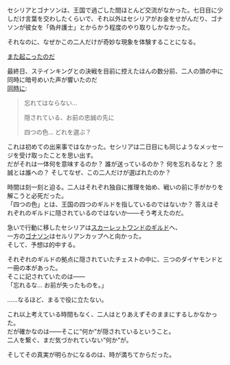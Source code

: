<!-- title: 不思議なメッセージ -->
<!-- relationship: Alliance -->

セシリアとゴナソンは、王国で過ごした間ほとんど交流がなかった。七日目に少しだけ言葉を交わしたくらいで、それ以外はセシリアがお金をせがんだり、ゴナソンが彼女を「偽弁護士」とからかう程度のやり取りしかなかった。

それなのに、なぜかこの二人だけが奇妙な現象を体験することになる。

[また起こったのだ](#embed:https://www.youtube.com/live/4co7VDSYTqU?feature=shared&t=7174)

最終日、ステインキングとの決戦を目前に控えたほんの数分前、二人の頭の中に同時に暗号めいた声が響いたのだ  
[同時に](https://www.youtube.com/live/WvRIdaH107U?feature=shared&t=10298):

> 忘れてはならない…
>
> 隠されている、お前の忠誠の先に
>
> 四つの色… どれを選ぶ？

これは初めての出来事ではなかった。セシリアは二日目にも同じようなメッセージを受け取ったことを思い出す。  
だがそれは一体何を意味するのか？ 誰が送っているのか？ 何を忘れるなと？ 忠誠とは誰への？ そしてなぜ、この二人だけが選ばれたのか？

時間は刻一刻と迫る。二人はそれぞれ独自に推理を始め、戦いの前に手がかりを解こうと必死だった。  
「四つの色」とは、王国の四つのギルドを指しているのではないか？ 答えはそれぞれのギルドに隠されているのではないか――そう考えたのだ。

急いで行動に移したセシリアは[スカーレットワンドのギルド](https://www.youtube.com/live/4co7VDSYTqU?feature=shared&t=7362)へ、  
一方の[ゴナソン](https://www.youtube.com/live/WvRIdaH107U?feature=shared&t=10343)はセルリアンカップへと向かった。  
そして、予想は的中する。

それぞれのギルドの拠点に隠されていたチェストの中に、三つのダイヤモンドと一冊の本があった。  
そこに記されていたのは――  
「忘れるな… お前が失ったものを。」

……なるほど、まるで役に立たない。

これ以上考えている時間もなく、二人はとりあえずそのままにするしかなかった。  
だが確かなのは――そこに“何か”が隠されているということ。  
二人を繋ぐ、まだ気づかれていない“何か”が。

そしてその真実が明らかになるのは、時が満ちてからだった。
